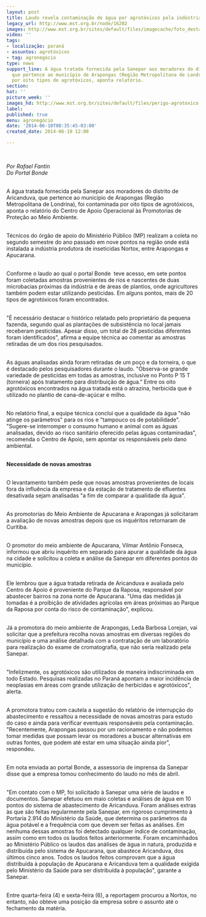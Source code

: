 ```yaml
---
layout: post
title: Laudo revela contaminação de água por agrotóxicos pela indústria Nortox
legacy_url: http://www.mst.org.br/node/16202
images: http://www.mst.org.br/sites/default/files/imagecache/foto_destaque/perigo-agrotoxico.jpg
video: ''
tags:
- localização: paraná
- assuntos: agrotóxicos
- tag: agronegócio
type: news
support_line: A água tratada fornecida pela Sanepar aos moradores do distrito de Aricanduva,
  que pertence ao município de Arapongas (Região Metropolitana de Londrina), foi contaminada
  por oito tipos de agrotóxicos, aponta relatório.
section: 
hat: ''
picture_week: ''
images_hd: http://www.mst.org.br/sites/default/files/perigo-agrotoxico.jpg
label: 
published: true
menu: agronegócio
date: '2014-06-10T08:35:45-03:00'
created_date: 2014-06-10 12:00

---
```

<p><em><br></em></p><p><em>Por Rafael Fantin<br>Do Portal Bonde</em></p><p><br>A água tratada fornecida pela Sanepar aos moradores do distrito de Aricanduva, que pertence ao município de Arapongas (Região Metropolitana de Londrina), foi contaminada por oito tipos de agrotóxicos, aponta o relatório do Centro de Apoio Operacional às Promotorias de Proteção ao Meio Ambiente.&nbsp;</p><p><br>Técnicos do órgão de apoio do Ministério Público (MP) realizam a coleta no segundo semestre do ano passado em nove pontos na região onde está instalada a indústria produtora de inseticidas Nortox, entre Arapongas e Apucarana.&nbsp;</p><p><br>Conforme o laudo ao qual o portal Bonde &nbsp;teve acesso, em sete pontos foram coletadas amostras provenientes de rios e nascentes de duas microbacias próximas da indústria e de áreas de plantios, onde agricultores também podem estar utilizando pesticidas. Em alguns pontos, mais de 20 tipos de agrotóxicos foram encontrados.&nbsp;</p><p><br>"É necessário destacar o histórico relatado pelo proprietário da pequena fazenda, segundo qual as plantações de subsistência no local jamais receberam pesticidas. Apesar disso, um total de 28 pesticidas diferentes foram identificados", afirma a equipe técnica ao comentar as amostras retiradas de um dos rios pesquisados.&nbsp;</p><p><br>As águas analisadas ainda foram retiradas de um poço e da torneira, o que é destacado pelos pesquisadores durante o laudo. "Observa-se grande variedade de pesticidas em todas as amostras, inclusive no Ponto P 15 T (torneira) após tratamento para distribuição de água." Entre os oito agrotóxicos encontrados na água tratada está o atrazina, herbicida que é utilizado no plantio de cana-de-açúcar e milho.&nbsp;</p><p><br>No relatório final, a equipe técnica conclui que a qualidade da água "não atinge os parâmetros" para os rios e "tampouco os de potabilidade". "Sugere-se interromper o consumo humano e animal com as águas analisadas, devido ao risco sanitário oferecido pelas águas contaminadas", recomenda o Centro de Apoio, sem apontar os responsáveis pelo dano ambiental.&nbsp;</p><p><br><strong>Necessidade de novas amostras&nbsp;</strong></p><p><br>O levantamento também pede que novas amostras provenientes de locais fora da influência da empresa e da estação de tratamento de efluentes desativada sejam analisadas "a fim de comparar a qualidade da água".&nbsp;</p><p><br>As promotorias do Meio Ambiente de Apucarana e Arapongas já solicitaram a avaliação de novas amostras depois que os inquéritos retornaram de Curitiba.&nbsp;</p><p><br>O promotor do meio ambiente de Apucarana, Vilmar Antônio Fonseca, informou que abriu inquérito em separado para apurar a qualidade da água na cidade e solicitou a coleta e análise da Sanepar em diferentes pontos do município.&nbsp;</p><p><br>Ele lembrou que a água tratada retirada de Aricanduva e avaliada pelo Centro de Apoio é proveniente do Parque da Raposa, responsável por abastecer bairros na zona norte de Apucarana. "Uma das medidas já tomadas é a proibição de atividades agrícolas em áreas próximas ao Parque da Raposa por conta do risco de contaminação", explicou.&nbsp;</p><p><br>Já a promotora do meio ambiente de Arapongas, Leda Barbosa Lorejan, vai solicitar que a prefeitura recolha novas amostras em diversas regiões do município e uma análise detalhada com a contratação de um laboratório para realização do exame de cromatografia, que não seria realizado pela Sanepar.&nbsp;</p><p><br>"Infelizmente, os agrotóxicos são utilizados de maneira indiscriminada em todo Estado. Pesquisas realizadas no Paraná apontam a maior incidência de neoplasias em áreas com grande utilização de herbicidas e agrotóxicos", alerta.&nbsp;</p><p><br>A promotora tratou com cautela a sugestão do relatório de interrupção do abastecimento e ressaltou a necessidade de novas amostras para estudo do caso e ainda para verificar eventuais responsáveis pela contaminação. "Recentemente, Arapongas passou por um racionamento e não podemos tomar medidas que possam levar os moradores a buscar alternativas em outras fontes, que podem até estar em uma situação ainda pior", respondeu.&nbsp;</p><p><br>Em nota enviada ao portal Bonde, a assessoria de imprensa da Sanepar disse que a empresa tomou conhecimento do laudo no mês de abril.&nbsp;</p><p><br>"Em contato com o MP, foi solicitado à Sanepar uma série de laudos e documentos. Sanepar efetuou em maio coletas e análises de água em 10 pontos do sistema de abastecimento de Aricanduva. Foram análises extras às que são feitas regularmente pela Sanepar, em rigoroso cumprimento à Portaria 2.914 do Ministério da Saúde, que determina os parâmetros da água potável e a frequência com que devem ser feitas as análises. Em nenhuma dessas amostras foi detectado qualquer índice de contaminação, assim como em todos os laudos feitos anteriormente. Foram encaminhados ao Ministério Público os laudos das análises de água in natura, produzida e distribuída pelo sistema de Apucarana, que abastece Aricanduva, dos últimos cinco anos. Todos os laudos feitos comprovam que a água distribuída à população de Apucarana e Aricanduva tem a qualidade exigida pelo Ministério da Saúde para ser distribuída à população", garante a Sanepar.&nbsp;</p><p><br>Entre quarta-feira (4) e sexta-feira (6), a reportagem procurou a Nortox, no entanto, não obteve uma posição da empresa sobre o assunto até o fechamento da matéria.</p><p>&nbsp;</p>
